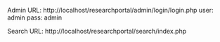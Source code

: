 Admin URL: http://localhost/researchportal/admin/login/login.php
user: admin   pass: admin

Search URL: http://localhost/researchportal/search/index.php
